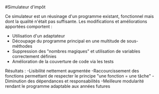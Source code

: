 #Simulateur d'impôt

Ce simulateur est un réusinage d'un programme existant, fonctionnel mais dont la qualité n'était pas suffisante.
Les modifications et améliorations apportées comportent :
  - Utilisation d'un adaptateur
  - Découpage du programme principal en une multitude de sous-méthodes
  - Suppression des "nombres magiques" et utilisation de variables correctement définies
  - Amélioration de la couverture de code via les tests

Résultats :
  -Lisibilité nettement augmentée
  -Raccourcissement des fonctions permettant de respecter le principe "une fonction = une tâche"
  -Diminution des dépendances et responsabilités
  -Meilleure modularité rendant le programme adaptable aux années futures
